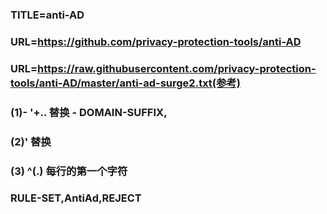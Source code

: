 ### TITLE=anti-AD

### URL=https://github.com/privacy-protection-tools/anti-AD

### URL=https://raw.githubusercontent.com/privacy-protection-tools/anti-AD/master/anti-ad-surge2.txt(参考)

### (1)- '+.. 替换 - DOMAIN-SUFFIX,

### (2)' 替换

### (3) ^(.)  每行的第一个字符

### RULE-SET,AntiAd,REJECT
